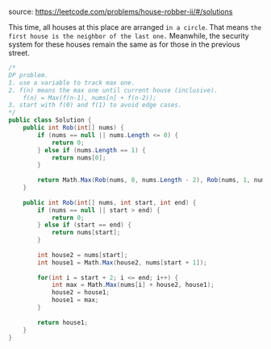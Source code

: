 source: https://leetcode.com/problems/house-robber-ii/#/solutions

This time, all houses at this place are arranged `in a circle`. 
That means `the first house is the neighbor of the last one.` 
Meanwhile, the security system for these houses remain the same as for those in the previous street.


```c#
/*
DP problem. 
1. use a variable to track max one.
2. f(n) means the max one until current house (inclusive).
    f(n) = Max(f(n-1), nums[n] + f(n-2));
3. start with f(0) and f(1) to avoid edge cases.
*/
public class Solution {
    public int Rob(int[] nums) {
        if (nums == null || nums.Length <= 0) {
            return 0;
        } else if (nums.Length == 1) {
            return nums[0];
        }
        
        return Math.Max(Rob(nums, 0, nums.Length - 2), Rob(nums, 1, nums.Length - 1));
    }
    
    public int Rob(int[] nums, int start, int end) {
        if (nums == null || start > end) {
            return 0;
        } else if (start == end) {
            return nums[start];
        }
        
        int house2 = nums[start];
        int house1 = Math.Max(house2, nums[start + 1]);        
        
        for(int i = start + 2; i <= end; i++) {
            int max = Math.Max(nums[i] + house2, house1);
            house2 = house1;
            house1 = max;
        }
        
        return house1;
    }
}
```
